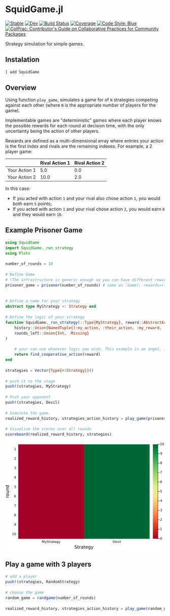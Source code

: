 # SquidGame.jl

[![Stable](https://img.shields.io/badge/docs-stable-blue.svg)](https://andrewrosemberg.github.io/SquidGame.jl/stable)
[![Dev](https://img.shields.io/badge/docs-dev-blue.svg)](https://andrewrosemberg.github.io/SquidGame.jl/dev)
[![Build Status](https://github.com/andrewrosemberg/SquidGame.jl/actions/workflows/JuliaNightly.yml/badge.svg?branch=main)](https://github.com/andrewrosemberg/SquidGame.jl/actions/workflows/JuliaNightly.yml?query=branch%3Amain)
[![Coverage](https://codecov.io/gh/andrewrosemberg/SquidGame.jl/branch/main/graph/badge.svg)](https://codecov.io/gh/andrewrosemberg/SquidGame.jl)
[![Code Style: Blue](https://img.shields.io/badge/code%20style-blue-4495d1.svg)](https://github.com/andrewrosemberg/BlueStyle)
[![ColPrac: Contributor's Guide on Collaborative Practices for Community Packages](https://img.shields.io/badge/ColPrac-Contributor's%20Guide-blueviolet)](https://github.com/SciML/ColPrac)

Strategy simulation for simple games.

## Instalation

```julia
] add SquidGame
```

## Overview

Using function `play_game`, simulates a game for of `N` strategies competing against each other (where `N` is the appropriate number of players for the game).

Implementable games are "deterministic" games where each player knows the possible rewards for each round at decision time, with the only uncertainty being the action of other players.

Rewards are defined as a multi-dimensional array where entries your action is the first index and rivals are the remaining indexes. For example, a 2 player game:

|               | Rival Action 1| Rival Action 2|
| ------------- | ------------- | ------------- |
| Your Action 1 |      5.0      |      0.0      |
| Your Action 2 |      10.0     |      2.0      |

In this case:
 - If you acted with action `1` and your rival also chose action `1`, you would both earn `5` points;
 - If you acted with action `1` and your rival chose action `2`, you would earn `0` and they would earn `10`. 

## Example Prisoner Game
```julia
using SquidGame
import SquidGame._run_strategy
using Plots

number_of_rounds = 10

# Define Game
# (The infrastructure is generic enough so you can have different rewards per iteration).
prisoner_game = prisoner(number_of_rounds) # same as `Game(; rewards=(iter) -> [[5. 0]; [10 2]], number_of_rounds)`


# Define a name for your strategy
abstract type MyStrategy <: Strategy end

# Define the logic of your strategy
function SquidGame._run_strategy(::Type{MyStrategy}, reward::AbstractArray{Float64}, 
    history::Union{NamedTuple{(:my_action, :their_action, :my_reward, :their_reward), Tuple{Vector{Int64}, Matrix{Int64}, Vector{Float64}, Matrix{Float64}}}, Missing},
    rounds_left::Union{Int,  Missing}
)
    
    # your can use whatever logic you wish. This example is an angel, it will always choose the cooperative action.
    return find_cooperative_action(reward)
end

strategies = Vector{Type{<:Strategy}}()

# push it to the stage
push!(strategies, MyStrategy)

# Push your opponent 
push!(strategies, Devil)

# Simulate the game.
realized_reward_history, strategies_action_history = play_game(prisoner_game, strategies)

# Visualise the scores over all rounds 
scoreboard(realized_reward_history, strategies)
```
![](docs/src/assets/prisoner_game_plot.png)

## Play a game with 3 players

```julia 
# add a player 
push!(strategies, RandomStrategy)

# choose the game
random_game = randgame(number_of_rounds)

realized_reward_history, strategies_action_history = play_game(random_game, strategies)
```